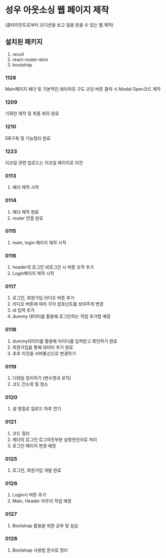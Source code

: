 # 성우 아웃소싱 웹 페이지 제작

(클라이언트로부터 오디션을 보고 일을 받을 수 있는 웹 제작)

## 설치된 패키지

1. recoil
2. react-router-dom
3. bootstrap

### 1128

Main페이지 헤더 및 기본적인 레이아웃 구도 코딩
버튼 클릭 시 Modal Open코드 제작

### 1209

기획안 제작 및 최종 회의 완료

### 1210

DB구축 및 기능정리 완료

### 1223

리코일 관련 업로드는 리코일 페이지로 이전

### 0113

1. 헤더 제작 시작

### 0114

1. 헤더 제작 완료
2. router 연결 완료

### 0115

1. main, login 페이지 제작 시작

### 0116

1. header의 로그인 비로그인 시 버튼 조작 추가
2. Login페이지 제작 시작

### 0117

1. 로그인, 회원가입 라디오 버튼 추가
2. 라디오 버튼에 따라 각각 컴포넌트를 보여주게 변경
3. id 입력 추가
4. dummy 데이터를 활용해 로그인하는 작업 추가할 예정

### 0118

1. dummy데이터를 활용해 아이디를 입력받고 확인하기 완료
2. 회원가입을 통해 데이터 추가 완료
3. 추후 이것을 서버통신으로 변경하기

### 0119

1. 디테일 정리하기 (변수명과 로직)
2. 코드 간소화 및 청소

### 0120

1. 설 명절로 업로드 하루 연기

### 0121

1. 코드 정리
2. 헤더의 로그인 로그아웃부분 삼항연산자로 처리
3. 로그인 페이지 변경 예정

### 0125

1. 로그인, 회원가입 개발 완료

### 0126

1. Login시 버튼 추가
2. Main, Header 마무리 작업 예정

### 0127

1. Bootstrap 활용을 위한 공부 및 실습

### 0128

1. Bootstrap 사용법 문서로 정리
